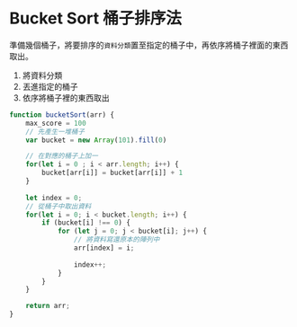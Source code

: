 # Bucket Sort 桶子排序法
準備幾個桶子，將要排序的`資料分類`置至指定的桶子中，再依序將桶子裡面的東西取出。

1. 將資料分類
2. 丟進指定的桶子
3. 依序將桶子裡的東西取出

```js
function bucketSort(arr) {
    max_score = 100
    // 先產生一堆桶子
    var bucket = new Array(101).fill(0)

    // 在對應的桶子上加一
    for(let i = 0 ; i < arr.length; i++) {
        bucket[arr[i]] = bucket[arr[i]] + 1
    }
    
    let index = 0;
    // 從桶子中取出資料
    for(let i = 0; i < bucket.length; i++) {
        if (bucket[i] !== 0) {
            for (let j = 0; j < bucket[i]; j++) {
                // 將資料寫還原本的陣列中
                arr[index] = i;
            
                index++;
            }
        }
    }

    return arr;
}
```